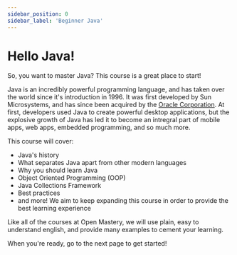 ```yaml
---
sidebar_position: 0
sidebar_label: 'Beginner Java'
---
```


# Hello Java!

So, you want to master Java? This course is a great place to start!

Java is an incredibly powerful programming language, and has taken over the world since it's introduction in 1996. It was first developed by Sun Microsystems, and has since been acquired by the [Oracle Corporation](https://www.oracle.com/index.html). At first, developers used Java to create powerful desktop applications, but the explosive growth of Java has led it to become an intregral part of mobile apps, web apps, embedded programming, and so much more.

This course will cover:

- Java's history
- What separates Java apart from other modern languages
- Why you should learn Java
- Object Oriented Programming (OOP)
- Java Collections Framework
- Best practices
- and more! We aim to keep expanding this course in order to provide the best learning experience

Like all of the courses at Open Mastery, we will use plain, easy to understand english, and provide many examples to cement your learning.

When you're ready, go to the next page to get started!